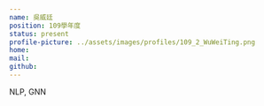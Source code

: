```yaml
---
name: 吳威廷
position: 109學年度
status: present
profile-picture: ../assets/images/profiles/109_2_WuWeiTing.png
home:
mail: 
github:
---
```

NLP, GNN